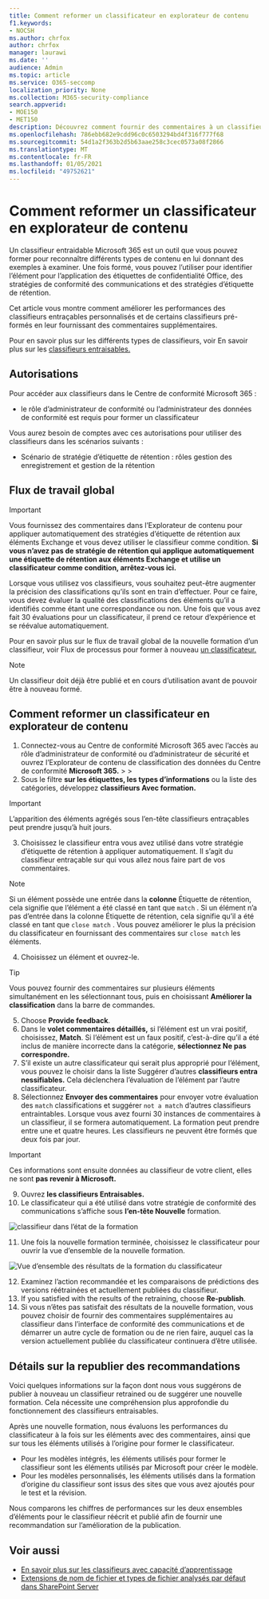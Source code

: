 ```yaml
---
title: Comment reformer un classificateur en explorateur de contenu
f1.keywords:
- NOCSH
ms.author: chrfox
author: chrfox
manager: laurawi
ms.date: ''
audience: Admin
ms.topic: article
ms.service: O365-seccomp
localization_priority: None
ms.collection: M365-security-compliance
search.appverid:
- MOE150
- MET150
description: Découvrez comment fournir des commentaires à un classifieur entra nevable dans l’Explorateur de contenu.
ms.openlocfilehash: 786ebb682e9cdd96c0c6503294bd4f316f777f68
ms.sourcegitcommit: 54d1a2f363b2d5b63aae258c3cec0573a08f2866
ms.translationtype: MT
ms.contentlocale: fr-FR
ms.lasthandoff: 01/05/2021
ms.locfileid: "49752621"
---
```

# <a name="how-to-retrain-a-classifier-in-content-explorer"></a>Comment reformer un classificateur en explorateur de contenu

Un classifieur entraidable Microsoft 365 est un outil que vous pouvez former pour reconnaître différents types de contenu en lui donnant des exemples à examiner. Une fois formé, vous pouvez l’utiliser pour identifier l’élément pour l’application des étiquettes de confidentialité Office, des stratégies de conformité des communications et des stratégies d’étiquette de rétention.

Cet article vous montre comment améliorer les performances des classifieurs entraçables personnalisés et de certains classifieurs pré-formés en leur fournissant des commentaires supplémentaires.

Pour en savoir plus sur les différents types de classifieurs, voir En savoir plus sur les [classifieurs entraisables.](classifier-learn-about.md)

## <a name="permissions"></a>Autorisations

Pour accéder aux classifieurs dans le Centre de conformité Microsoft 365 :

- le rôle d’administrateur de conformité ou l’administrateur des données de conformité est requis pour former un classificateur

Vous aurez besoin de comptes avec ces autorisations pour utiliser des classifieurs dans les scénarios suivants :

- Scénario de stratégie d’étiquette de rétention : rôles gestion des enregistrement et gestion de la rétention 

## <a name="overall-workflow"></a>Flux de travail global

> [!IMPORTANT]
> Vous fournissez des commentaires dans l’Explorateur de contenu pour appliquer automatiquement des stratégies d’étiquette de rétention aux éléments Exchange et vous devez utiliser le classifieur comme condition. **Si vous n’avez pas de stratégie de rétention qui applique automatiquement une étiquette de rétention aux éléments Exchange et utilise un classificateur comme condition, arrêtez-vous ici.**

Lorsque vous utilisez vos classifieurs, vous souhaitez peut-être augmenter la précision des classifications qu’ils sont en train d’effectuer. Pour ce faire, vous devez évaluer la qualité des classifications des éléments qu’il a identifiés comme étant une correspondance ou non. Une fois que vous avez fait 30 évaluations pour un classificateur, il prend ce retour d’expérience et se réévalue automatiquement.

Pour en savoir plus sur le flux de travail global de la nouvelle formation d’un classifieur, voir Flux de processus pour former à nouveau [un classificateur.](classifier-learn-about.md#retraining-classifiers)

> [!NOTE]
> Un classifieur doit déjà être publié et en cours d’utilisation avant de pouvoir être à nouveau formé.

## <a name="how-to-retrain-a-classifier-in-content-explorer"></a>Comment reformer un classificateur en explorateur de contenu

1. Connectez-vous au Centre de conformité Microsoft 365 avec l’accès au rôle d’administrateur de conformité ou d’administrateur de sécurité et ouvrez l’Explorateur de contenu de classification des données du Centre de conformité **Microsoft 365.**  >    >   
2. Sous le filtre **sur les étiquettes, les types d’informations** ou la liste des catégories, développez **classifieurs Avec formation.**

> [!IMPORTANT]
> L’apparition des éléments agrégés sous l’en-tête classifieurs entraçables peut prendre jusqu’à huit jours.

3. Choisissez le classifieur entra vous avez utilisé dans votre stratégie d’étiquette de rétention à appliquer automatiquement. Il s’agit du classifieur entraçable sur qui vous allez nous faire part de vos commentaires.

> [!NOTE]
> Si un élément possède une entrée dans la **colonne** Étiquette de rétention, cela signifie que l’élément a été classé en tant que `match` .  Si un élément n’a pas  d’entrée dans la colonne Étiquette de rétention, cela signifie qu’il a été classé en tant que `close match` . Vous pouvez améliorer le plus la précision du classificateur en fournissant des commentaires sur `close match` les éléments. 

4. Choisissez un élément et ouvrez-le.
 
 > [!TIP]
> Vous pouvez fournir des commentaires sur plusieurs éléments simultanément en les sélectionnant tous, puis en choisissant **Améliorer la classification** dans la barre de commandes.

5. Choose **Provide feedback**.
6. Dans le **volet commentaires détaillés,** si l’élément est un vrai positif, choisissez, **Match**.  Si l’élément est un faux positif, c’est-à-dire qu’il a été inclus de manière incorrecte dans la catégorie, **sélectionnez Ne pas correspondre.**
7. S’il existe un autre classificateur qui serait plus approprié pour l’élément, vous pouvez le choisir dans la liste Suggérer d’autres **classifieurs entra nessifiables.** Cela déclenchera l’évaluation de l’élément par l’autre classificateur.
8. Sélectionnez **Envoyer des commentaires** pour envoyer votre évaluation des `match` classifications et suggérer `not a match` d’autres classifieurs entraintables. Lorsque vous avez fourni 30 instances de commentaires à un classifieur, il se formera automatiquement. La formation peut prendre entre une et quatre heures. Les classifieurs ne peuvent être formés que deux fois par jour.

> [!IMPORTANT]
> Ces informations sont ensuite données au classifieur de votre client, elles ne sont **pas revenir à Microsoft.**

9. Ouvrez **les classifieurs Entraisables.**
10. Le classificateur qui a été utilisé dans votre stratégie de conformité des communications s’affiche sous **l’en-tête Nouvelle** formation.

![classifieur dans l’état de la formation](../media/classifier-retraining.png)

11. Une fois la nouvelle formation terminée, choisissez le classificateur pour ouvrir la vue d’ensemble de la nouvelle formation.

![Vue d’ensemble des résultats de la formation du classificateur](../media/classifier-retraining-overview.png)

12. Examinez l’action recommandée et les comparaisons de prédictions des versions réétrainées et actuellement publiées du classifieur.
13. If you satisfied with the results of the retraining, choose **Re-publish**.
14. Si vous n’êtes pas satisfait des résultats de la nouvelle formation, vous pouvez choisir de fournir des commentaires supplémentaires au classifieur dans l’interface de conformité des communications et de démarrer un autre cycle de formation ou de ne rien faire, auquel cas la version actuellement publiée du classificateur continuera d’être utilisée. 

## <a name="details-on-republishing-recommendations"></a>Détails sur la republier des recommandations

Voici quelques informations sur la façon dont nous vous suggérons de publier à nouveau un classifieur retrained ou de suggérer une nouvelle formation. Cela nécessite une compréhension plus approfondie du fonctionnement des classifieurs entraisables.

Après une nouvelle formation, nous évaluons les performances du classificateur à la fois sur les éléments avec des commentaires, ainsi que sur tous les éléments utilisés à l’origine pour former le classificateur. 

- Pour les modèles intégrés, les éléments utilisés pour former le classifieur sont les éléments utilisés par Microsoft pour créer le modèle.
- Pour les modèles personnalisés, les éléments utilisés dans la formation d’origine du classifieur sont issus des sites que vous avez ajoutés pour le test et la révision.

Nous comparons les chiffres de performances sur les deux ensembles d’éléments pour le classifieur réécrit et publié afin de fournir une recommandation sur l’amélioration de la publication. 

## <a name="see-also"></a>Voir aussi

- [En savoir plus sur les classifieurs avec capacité d’apprentissage](classifier-learn-about.md)
- [Extensions de nom de fichier et types de fichier analysés par défaut dans SharePoint Server](https://docs.microsoft.com/sharepoint/technical-reference/default-crawled-file-name-extensions-and-parsed-file-types)
